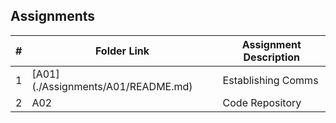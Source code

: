##  Assignments

|   #   | Folder Link | Assignment Description |
| :---: | ----------- | ---------------------- |
|   1   | [A01] (./Assignments/A01/README.md) | Establishing Comms |
|   2   | A02 | Code Repository |
